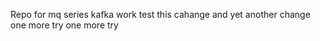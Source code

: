 Repo for mq series kafka work
 test this cahange
 and yet another change
 one more try
one more try


